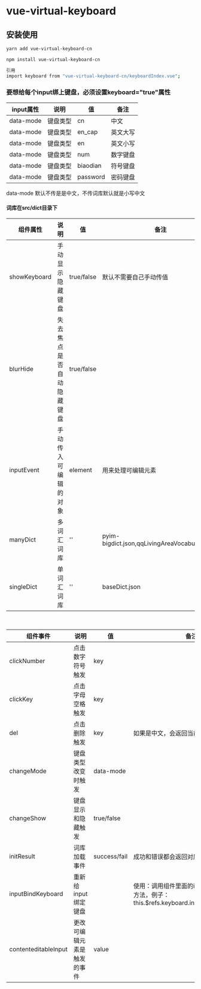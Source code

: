 # vue-virtual-keyboard

## 安装使用
```bash
yarn add vue-virtual-keyboard-cn

npm install vue-virtual-keyboard-cn

引用
import keyboard from "vue-virtual-keyboard-cn/keyboardIndex.vue";
```

### 要想给每个input绑上键盘，必须设置keyboard="true"属性

|  input属性   | 说明  | 值 | 备注 
|  ----  | ----  | ---- | ---- |
| data-mode  | 键盘类型 | cn | 中文
| data-mode  | 键盘类型 | en_cap | 英文大写
| data-mode  | 键盘类型 | en | 英文小写
| data-mode  | 键盘类型 | num | 数字键盘
| data-mode  | 键盘类型 | biaodian | 符号键盘
| data-mode  | 键盘类型 | password | 密码键盘
data-mode 默认不传是是中文，不传词库默认就是小写中文
<br/>

#### 词库在src/dict目录下
|  组件属性   | 说明  | 值 | 备注 
|  ----  | ----  | ---- | ---- |
| showKeyboard  | 手动显示隐藏键盘 | true/false | 默认不需要自己手动传值
| blurHide  | 失去焦点是否自动隐藏键盘 | true/false | 
| inputEvent  | 手动传入可编辑的对象 | element | 用来处理可编辑元素
| manyDict  | 多词汇词库 | '' | pyim-bigdict.json,qqLivingAreaVocabulary.json
| singleDict  | 单词汇词库 | '' | baseDict.json
<br/>

|  组件事件   | 说明  | 值 | 备注 
|  ----  | ----  | ---- | ---- |
| clickNumber  | 点击数字符号触发 | key | 
| clickKey  | 点击字母空格触发 | key | 
| del  | 点击删除触发 | key | 如果是中文，会返回当前的拼音
| changeMode  | 键盘类型改变时触发 | data-mode | 
| changeShow  | 键盘显示和隐藏触发 | true/false | 
| initResult  | 词库加载事件 | success/fail | 成功和错误都会返回对应的结果
| inputBindKeyboard  | 重新给input绑定键盘 |  | 使用：调用组件里面的inputBindKeyboard方法，例子：this.$refs.keyboard.inputBindKeyboard();
| contenteditableInput  | 更改可编辑元素是触发的事件 | value | 

